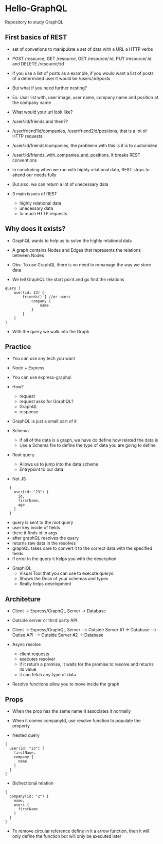 # Hello-GraphQL
Repository to study GraphQL

## First basics of REST

* set of convetions to manipulate
  a set of data with a URL a HTTP
  verbs

* POST /resource, GET /resource, GET /resource/:id, PUT /resource/:id and DELETE /resource/:id

* If you use a list of posts as a 
example, if you would want a list
of posts of a determined user
it would be /users/:id/posts

* But what if you need further
nesting?

* Ex: User list with, user image, user name, company name and position at the company name

* What would your url look like?

* /user/:id/friends and then??

* /user/friend1Id/companies, /user/friend2Id/positions, that is a lot of HTTP requests

* /user/:id/friends/companies,
the problemn with this is it is
to customized

* /user/:id/friends_with_companies_and_positions, it breaks REST conventions

* In concluding when we run with highly relational data, REST stops to attend our needs fully

* But also, we can return a lot of unecessary data

* 3 main issues of REST
  - highly relational data
  - unecessary data
  - to much HTTP requests

## Why does it exists?

* GraphQL wants to help us to solve the highly relational data

* A graph contains Nodes and Edges that represents the relations between Nodes

* Obs: To use GraphQL there is no need to remanage the way we store data

* We tell GraphQL the start point and go find the relations

```
query {
    user(id: 23) {
        friends() { //or users
            company {
                name
            }
        }
    }
}
```

* With the query we walk into the Graph


## Practice

* You can use any tech you want

* Node + Express

* You can use express-graphql

* How?
  - request
  - request asks for GraphQL?
  - GraphQL
  - response

* GraphQL is just a small part of it

* Schema
  - If all of the data is a graph, we have do define how related the data is
  - Use a Schema file to define the type of data you are going to define

* Root query
  - Allows us to jump into the data scheme
  - Entrypoint to our data

* Not JS
```
  {
    user(id: "23") {
      id,
      firsrName,
      age
    }
  }
```
  - query is sent to the root query
  - user key inside of fields
  - there it finds id in args
  - after graphQL resolves the query
  - returns raw data in the resolves
  - graphQL takes care to convert it
    to the correct data with the specified
    fields
  - if error in the query it helps you with
    the description

* GraphiQL
  - Visual Tool that you can use to execute
    querys
  - Shows the Docs of your schemas and types
  - Really helps development

## Architeture

* Client -> Express/GraphQL Server
  -> Database

* Outside server or third party API
* Client -> Express/GraphQL Server
--> Outside Server #1 -> Database
--> Outise API
--> Outside Server #2 -> Database

* Async resolve
  - client requests
  - executes resolver
  - if it return a promise, it waits
    for the promise to resolve and 
    returns its value
  - it can fetch any type of data

* Resolve functions allow you to move inside
  the graph

## Props

* When the prop has the same name it associates it
  normally

* When it comes companyId, use resolve function to
  populate the property 

* Nested query

```
{
  user(id: "23") {
    firstName,
    company {
      name
    }
  }
}
```

* Bidirectional relation

```
{
  company(id: "2") {
    name,
    users {
      firstName
    }
  }
}
```

* To remove circular reference define in it a
  arrow function, then it will only define the 
  function but will only be executed later